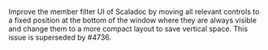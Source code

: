 Improve the member filter UI of Scaladoc by moving all relevant controls to a fixed position at the bottom of the window where they are always visible and change them to a more compact layout to save vertical space.
This issue is superseded by #4736.
